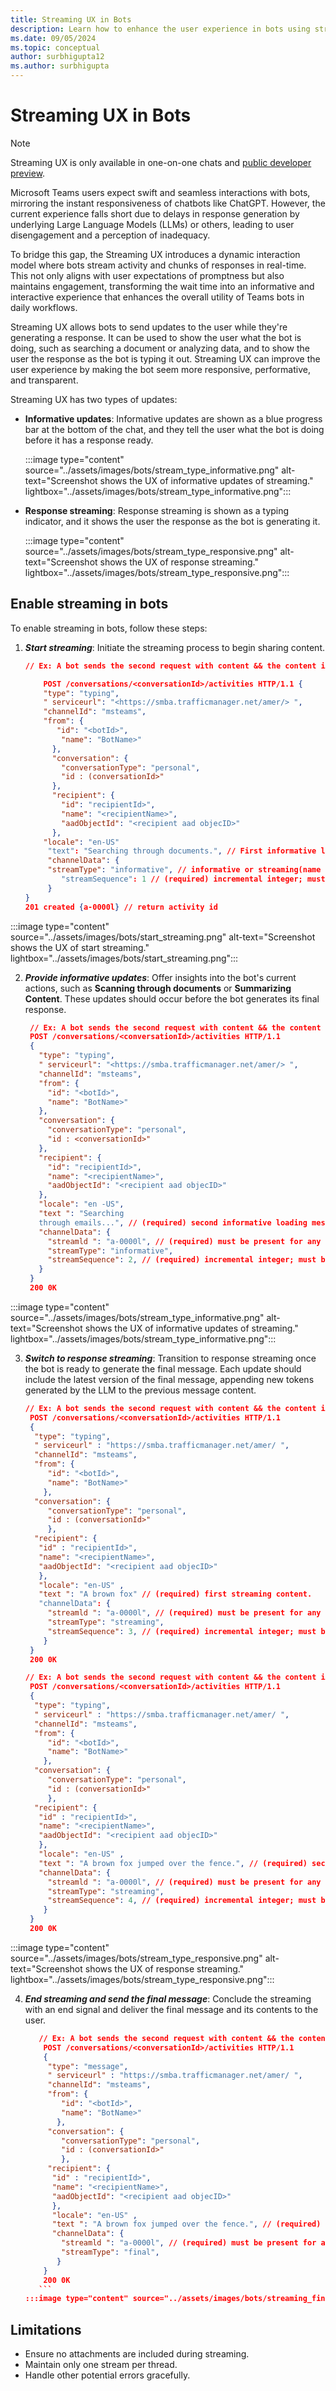 ```yaml
---
title: Streaming UX in Bots
description: Learn how to enhance the user experience in bots using streaming techniques.
ms.date: 09/05/2024
ms.topic: conceptual
author: surbhigupta12
ms.author: surbhigupta
---
```


# Streaming UX in Bots

>[!NOTE]
>
> Streaming UX is only available in one-on-one chats and [public developer preview](../resources/dev-preview/developer-preview-intro.md).

Microsoft Teams users expect swift and seamless interactions with bots, mirroring the instant responsiveness of chatbots like ChatGPT. However, the current experience falls short due to delays in response generation by underlying Large Language Models (LLMs) or others, leading to user disengagement and a perception of inadequacy.

To bridge this gap, the Streaming UX introduces a dynamic interaction model where bots stream activity and chunks of responses in real-time. This not only aligns with user expectations of promptness but also maintains engagement, transforming the wait time into an informative and interactive experience that enhances the overall utility of Teams bots in daily workflows.

Streaming UX allows bots to send updates to the user while they're generating a response. It can be used to show the user what the bot is doing, such as searching a document or analyzing data, and to show the user the response as the bot is typing it out. Streaming UX can improve the user experience by making the bot seem more responsive, performative, and transparent.

Streaming UX has two types of updates:

* **Informative updates**: Informative updates are shown as a blue progress bar at the bottom of the chat, and they tell the user what the bot is doing before it has a response ready.

  :::image type="content" source="../assets/images/bots/stream_type_informative.png" alt-text="Screenshot shows the UX of informative updates of streaming." lightbox="../assets/images/bots/stream_type_informative.png":::

* **Response streaming**: Response streaming is shown as a typing indicator, and it shows the user the response as the bot is generating it.

  :::image type="content" source="../assets/images/bots/stream_type_responsive.png" alt-text="Screenshot shows the UX of response streaming." lightbox="../assets/images/bots/stream_type_responsive.png":::

## Enable streaming in bots

To enable streaming in bots, follow these steps:

1. ***Start streaming***: Initiate the streaming process to begin sharing content.

    ```json
    // Ex: A bot sends the second request with content && the content is informative loading message.
    
        POST /conversations/<conversationId>/activities HTTP/1.1 {
        "type": "typing",
        " serviceurl": "<https://smba.trafficmanager.net/amer/> ",
        "channelId": "msteams",
        "from": {
           "id": "<botId>",
            "name": "BotName>"
          },
          "conversation": {
            "conversationType": "personal",
            "id : (conversationId>"
          },
          "recipient": {
            "id": "recipientId>",
            "name": "<recipientName>",
            "aadObjectId": "<recipient aad objecID>"
          },
        "locale": "en-US"
         "text": "Searching through documents.", // First informative loading message.
         "channelData": { 
         "streamType": "informative", // informative or streaming(name needs to be finalized); default: streaming.
            "streamSequence": 1 // (required) incremental integer; must be present for any streaming request.
         }
    } 
    201 created {a-0000l} // return activity id
    ```
  
  :::image type="content" source="../assets/images/bots/start_streaming.png" alt-text="Screenshot shows the UX of start streaming." lightbox="../assets/images/bots/start_streaming.png":::

2. ***Provide informative updates***: Offer insights into the bot's current actions, such as **Scanning through documents** or **Summarizing Content**. These updates should occur before the bot generates its final response.

   ```json
    // Ex: A bot sends the second request with content && the content is informative loading message.
    POST /conversations/<conversationId>/activities HTTP/1.1 
    {
      "type": "typing",
      " serviceurl": "<https://smba.trafficmanager.net/amer/> ",
      "channelId": "msteams",
      "from": {
        "id": "<botId>",
        "name": "BotName>"
      },
      "conversation": {
        "conversationType": "personal",
        "id : <conversationId>"
      },
      "recipient": {
        "id": "recipientId>",
        "name": "<recipientName>",
        "aadObjectId": "<recipient aad objecID>"
      },
      "locale": "en -US",
      "text ": "Searching
      through emails...", // (required) second informative loading message.
      "channelData": {
        "streamld ": "a-0000l", // (required) must be present for any subsequence request after the first chunk.
        "streamType": "informative",
        "streamSequence": 2, // (required) incremental integer; must be present for any streaming request.
      }
    } 
    200 0K

   ```

  :::image type="content" source="../assets/images/bots/stream_type_informative.png" alt-text="Screenshot shows the UX of informative updates of streaming." lightbox="../assets/images/bots/stream_type_informative.png":::

3. ***Switch to response streaming***: Transition to response streaming once the bot is ready to generate the final message. Each update should include the latest version of the final message, appending new tokens generated by the LLM to the previous message content.

   ```json
   // Ex: A bot sends the second request with content && the content is informative loading message.
    POST /conversations/<conversationId>/activities HTTP/1.1
    {
     "type": "typing",
     " serviceurl" : "https://smba.trafficmanager.net/amer/ ",
     "channelId": "msteams",
     "from": {
        "id": "<botId>",
        "name": "BotName>"
       },
     "conversation": {
        "conversationType": "personal",
        "id : (conversationId>"
        },
     "recipient": {
      "id" : "recipientId>",
      "name": "<recipientName>",
      "aadObjectId": "<recipient aad objecID>"
      },
      "locale": "en-US" ,
      "text ": "A brown fox" // (required) first streaming content.
      "channelData": {
        "streamld ": "a-0000l", // (required) must be present for any subsequence request after the first chunk.
        "streamType": "streaming",
        "streamSequence": 3, // (required) incremental integer; must be present for any streaming request.
       }
    }
    200 0K
   ```

   ```json
   // Ex: A bot sends the second request with content && the content is informative loading message.
    POST /conversations/<conversationId>/activities HTTP/1.1
    {
     "type": "typing",
     " serviceurl" : "https://smba.trafficmanager.net/amer/ ",
     "channelId": "msteams",
     "from": {
        "id": "<botId>",
        "name": "BotName>"
       },
     "conversation": {
        "conversationType": "personal",
        "id : (conversationId>"
        },
     "recipient": {
      "id" : "recipientId>",
      "name": "<recipientName>",
      "aadObjectId": "<recipient aad objecID>"
      },
      "locale": "en-US" ,
      "text ": "A brown fox jumped over the fence.", // (required) second streaming content.
      "channelData": {
        "streamld ": "a-0000l", // (required) must be present for any subsequence request after the first chunk.
        "streamType": "streaming",
        "streamSequence": 4, // (required) incremental integer; must be present for any streaming request.
       }
    }
    200 0K
   ```

  :::image type="content" source="../assets/images/bots/stream_type_responsive.png" alt-text="Screenshot shows the UX of response streaming." lightbox="../assets/images/bots/stream_type_responsive.png":::

4. ***End streaming and send the final message***: Conclude the streaming with an end signal and deliver the final message and its contents to the user.

    ```json
       // Ex: A bot sends the second request with content && the content is informative loading message.
        POST /conversations/<conversationId>/activities HTTP/1.1
        {
         "type": "message",
         " serviceurl" : "https://smba.trafficmanager.net/amer/ ",
         "channelId": "msteams",
         "from": {
            "id": "<botId>",
            "name": "BotName>"
           },
         "conversation": {
            "conversationType": "personal",
            "id : (conversationId>"
            },
         "recipient": {
          "id" : "recipientId>",
          "name": "<recipientName>",
          "aadObjectId": "<recipient aad objecID>"
          },
          "locale": "en-US" ,
          "text ": "A brown fox jumped over the fence.", // (required) final full streamed content.
          "channelData": {
            "streamld ": "a-0000l", // (required) must be present for any subsequence request after the first chunk.
            "streamType": "final",
           }
        }
        200 0K
       ```
   :::image type="content" source="../assets/images/bots/streaming_final.png" alt-text="Screenshot shows the UX of final streamed message." lightbox="../assets/images/bots/streaming_final.png":::

## Limitations

* Ensure no attachments are included during streaming.
* Maintain only one stream per thread.
* Handle other potential errors gracefully.

